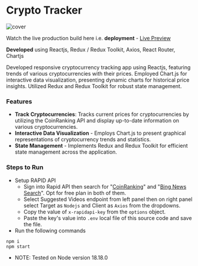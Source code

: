 # Crypto Tracker

![cover]()

Watch the live production build here i.e. **deployment** - [Live Preview](https://resilient-cobbler-d00601.netlify.app/)

**Developed** using Reactjs, Redux / Redux Toolkit, Axios, React Router, Chartjs

Developed responsive cryptocurrency tracking app using Reactjs, featuring trends of various cryptocurrencies with their prices. Employed Chart.js for interactive data visualization, presenting dynamic charts for historical price insights. Utilized Redux and Redux Toolkit for robust state management.

### Features

- **Track Cryptocurrencies**: Tracks current prices for cryptocurrencies by utilizing the CoinRanking API and display up-to-date information on various cryptocurrencies.
- **Interactive Data Visualization** - Employs Chart.js to present graphical representations of cryptocurrency trends and statistics.
- **State Management** - Implements Redux and Redux Toolkit for efficient state management across the application.

### Steps to Run

- Setup RAPID API
  - Sign into Rapid API then search for "[CoinRanking](https://rapidapi.com/Coinranking/api/coinranking1)" and "[Bing News Search](https://rapidapi.com/microsoft-azure-org-microsoft-cognitive-services/api/bing-news-search1)". Opt for free plan in both of them.
  - Select Suggested Videos endpoint from left panel then on right panel select Target as `Nodejs` and Client as `Axios` from the dropdowns.
  - Copy the value of `x-rapidapi-key` from the `options` object.
  - Paste the key's value into `.env` local file of this source code and save the file.
- Run the following commands

```
npm i
npm start
```

- NOTE: Tested on Node version 18.18.0
